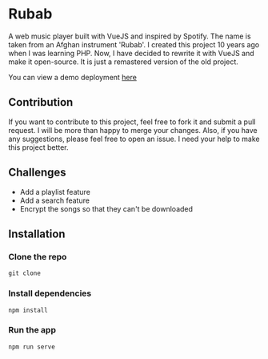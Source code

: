 # Rubab

A web music player built with VueJS and inspired by Spotify. The name is taken from an Afghan instrument 'Rubab'. I created this project 10 years ago when I was learning PHP. Now, I have decided to rewrite it with VueJS and make it open-source. It is just a remastered version of the old project.

You can view a demo deployment [here](https://rubab.netlify.com)


## Contribution 

If you want to contribute to this project, feel free to fork it and submit a pull request. I will be more than happy to merge your changes. Also, if you have any suggestions, please feel free to open an issue. I need your help to make this project better.

## Challenges

- Add a playlist feature
- Add a search feature
- Encrypt the songs so that they can't be downloaded


## Installation

### Clone the repo
```console
git clone
```

### Install dependencies
```console
npm install
```

### Run the app
```console
npm run serve
```
